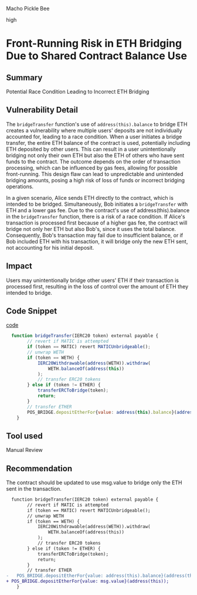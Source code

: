Macho Pickle Bee

high

# Front-Running Risk in ETH Bridging Due to Shared Contract Balance Use

## Summary
Potential Race Condition Leading to Incorrect ETH Bridging

## Vulnerability Detail

The `bridgeTransfer` function's use of `address(this).balance` to bridge ETH creates a vulnerability where multiple users' deposits are not individually accounted for, leading to a race condition. When a user initiates a bridge transfer, the entire ETH balance of the contract is used, potentially including ETH deposited by other users. This can result in a user unintentionally bridging not only their own ETH but also the ETH of others who have sent funds to the contract. The outcome depends on the order of transaction processing, which can be influenced by gas fees, allowing for possible front-running. This design flaw can lead to unpredictable and unintended bridging amounts, posing a high risk of loss of funds or incorrect bridging operations.


In a given scenario, Alice sends ETH directly to the contract, which is intended to be bridged. Simultaneously, Bob initiates a `bridgeTransfer` with ETH and a lower gas fee. Due to the contract's use of address(this).balance in the `bridgeTransfer` function, there is a risk of a race condition. If Alice's transaction is processed first because of a higher gas fee, the contract will bridge not only her ETH but also Bob's, since it uses the total balance. Consequently, Bob's transaction may fail due to insufficient balance, or if Bob included ETH with his transaction, it will bridge only the new ETH sent, not accounting for his initial deposit.

## Impact
Users may unintentionally bridge other users' ETH if their transaction is processed first, resulting in the loss of control over the amount of ETH they intended to bridge.
## Code Snippet
[code](https://github.com/sherlock-audit/2024-02-telcoin-platform-audit-update/blob/main/telcoin-contracts/contracts/bridge/BridgeRelay.sol#L44-#L59)

```javascript
  function bridgeTransfer(IERC20 token) external payable {
        // revert if MATIC is attempted
        if (token == MATIC) revert MATICUnbridgeable();
        // unwrap WETH
        if (token == WETH) {
            IERC20Withdrawable(address(WETH)).withdraw(
                WETH.balanceOf(address(this))
            );
            // transfer ERC20 tokens
        } else if (token != ETHER) {
            transferERCToBridge(token);
            return;
        }
        // transfer ETHER
        POS_BRIDGE.depositEtherFor{value: address(this).balance}(address(this));
    }
```

## Tool used

Manual Review

## Recommendation

The contract should be updated to use msg.value to bridge only the ETH sent in the transaction.
```diff
  function bridgeTransfer(IERC20 token) external payable {
        // revert if MATIC is attempted
        if (token == MATIC) revert MATICUnbridgeable();
        // unwrap WETH
        if (token == WETH) {
            IERC20Withdrawable(address(WETH)).withdraw(
                WETH.balanceOf(address(this))
            );
            // transfer ERC20 tokens
        } else if (token != ETHER) {
            transferERCToBridge(token);
            return;
        }
        // transfer ETHER
-   POS_BRIDGE.depositEtherFor{value: address(this).balance}(address(this));
+ POS_BRIDGE.depositEtherFor{value: msg.value}(address(this));
    }
```